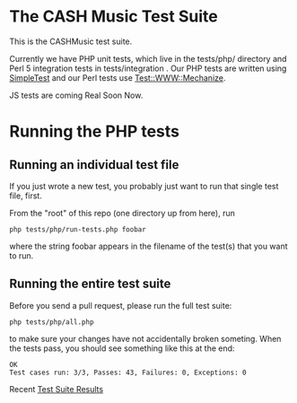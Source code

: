 # The CASH Music Test Suite

This is the CASHMusic test suite.

Currently we have PHP unit tests, which live in the tests/php/ directory and
Perl 5 integration tests in tests/integration .
Our PHP tests are written using [SimpleTest](http://www.simpletest.org/) and
our Perl tests use [Test::WWW::Mechanize](http://p3rl.org/Test::WWW::Mechanize/).

JS tests are coming Real Soon Now.

# Running the PHP tests

## Running an individual test file

If you just wrote a new test, you probably just want to run that single test
file, first.

From the "root" of this repo (one directory up from here), run

    php tests/php/run-tests.php foobar

where the string foobar appears in the filename of the test(s) that you want to
run.

## Running the entire test suite

Before you send a pull request, please run the full test suite:

    php tests/php/all.php

to make sure your changes have not accidentally broken someting.
When the tests pass, you should see something like this at the end:

    OK
    Test cases run: 3/3, Passes: 43, Failures: 0, Exceptions: 0

Recent [Test Suite Results](http://dev.cashmusic.org:3000/project/DIY)
